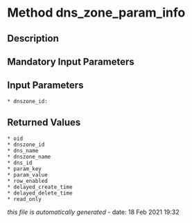 # Method dns_zone_param_info

## Description
	

## Mandatory Input Parameters

## Input Parameters
	* dnszone_id:

## Returned Values
	* oid
	* dnszone_id
	* dns_name
	* dnszone_name
	* dns_id
	* param_key
	* param_value
	* row_enabled
	* delayed_create_time
	* delayed_delete_time
	* read_only


*this file is automatically generated* - date: 18 Feb 2021 19:32